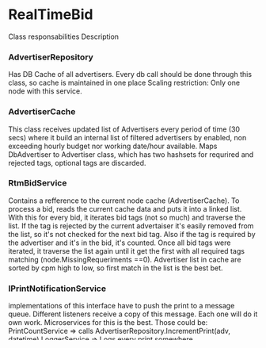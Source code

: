 # RealTimeBid

 Class responsabilities Description

### AdvertiserRepository
Has DB Cache of all advertisers. Every db call should be done through this class, so cache is maintained in one place
Scaling restriction: Only one node with this service.

### AdvertiserCache
This class receives updated list of Advertisers every period of time (30 secs) where it build an internal list of filtered advertisers by enabled, non exceeding hourly budget nor working date/hour available. 
Maps DbAdvertiser to Advertiser class, which has two hashsets for requrired and rejected tags, optional tags are discarded.

### RtmBidService
Contains a refference to the current node cache (AdvertiserCache). To process a bid, reads the current cache data and puts it into a linked list. With this for every bid, it iterates bid tags (not so much) and traverse the list. If the tag is rejected by the current advertaiser it's easily removed from the list, so it's not checked for the next bid tag. Also if the tag is required by the advertiser and it's in the bid, it's counted.
Once all bid tags were iterated, it traverse the list again until it get the first with all required tags matching (node.MissingRequeriments ==0). Advertiser list in cache are sorted by cpm high to low, so first match in the list is the best bet.

### IPrintNotificationService

implementations of this interface have to push the print to a message queue. Different listeners receive a copy of this message. Each one will do it own work. Microservices for this is the best.
Those could be:
PrintCountService => calls AdvertiserRepository.IncrementPrint(adv, datetime)
LoggerService => Logs every print somewhere


This service scales to many nodes as needed except AdvertiserRepository. Each RTBidService node needs a RtBidService instance and an AdvertiserCache instance. The node is responsable of calling Update to the AdvertiserCache every 30 seconds at least.

Errors
Max budget of an advertiser can be exceded by a small value: all prints in the 30 seconds window that exceed the max budget.
Same for Date/hour restrictions and enabled/disabled advertiser.


